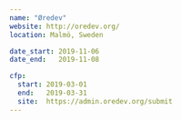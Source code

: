 ```yaml
---
name: "Øredev"
website: http://oredev.org/
location: Malmö, Sweden

date_start: 2019-11-06
date_end:   2019-11-08

cfp:
  start: 2019-03-01
  end:   2019-03-31
  site:  https://admin.oredev.org/submit
---
```

